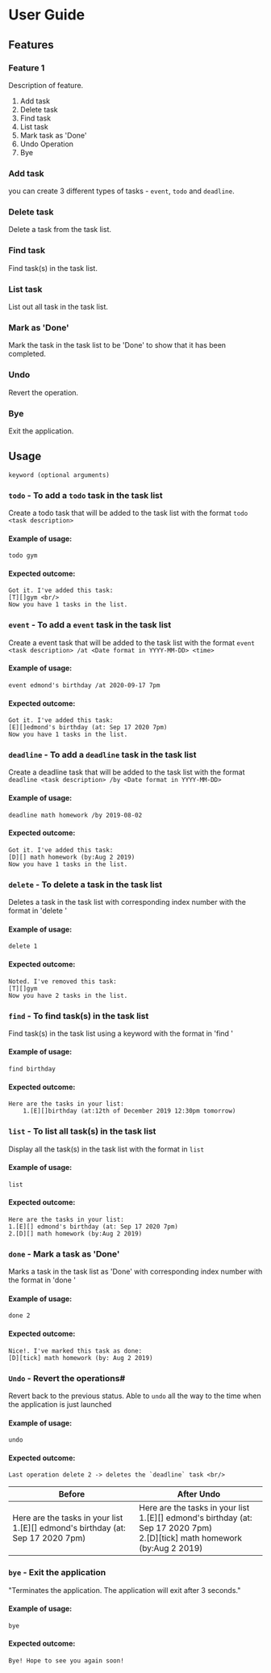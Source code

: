 # User Guide

## Features 

### Feature 1 
Description of feature.

1. Add task
2. Delete task
3. Find task
4. List task
5. Mark task as 'Done'
6. Undo Operation
7. Bye



### Add task 
you can create 3 different types of tasks - `event`, `todo` and `deadline`.

### Delete task
Delete a task from the task list.

### Find task
Find task(s) in the task list.

### List task
List out all task in the task list.

### Mark as 'Done'
Mark the task in the task list to be 'Done' to show that it has been completed.

### Undo 
Revert the operation.

### Bye 
Exit the application.

## Usage

`keyword (optional arguments)`
### `todo` - To add a `todo` task in the task list <br/>
Create a todo task that will be added to the task list with the format `todo <task description>`

 
#### Example of usage:
```
todo gym
```
#### Expected outcome:
```
Got it. I've added this task:
[T][]gym <br/>
Now you have 1 tasks in the list.
```
### `event` - To add a `event` task in the task list <br/>
Create a event task that will be added to the task list with the format `event <task description> /at <Date format in YYYY-MM-DD> <time> `

 
#### Example of usage:
```
event edmond's birthday /at 2020-09-17 7pm
```
#### Expected outcome:
```
Got it. I've added this task:
[E][]edmond's birthday (at: Sep 17 2020 7pm)
Now you have 1 tasks in the list.
```

### `deadline` - To add a `deadline` task in the task list <br/>
Create a deadline task that will be added to the task list with the format `deadline <task description> /by <Date format in YYYY-MM-DD>`

 
#### Example of usage:
```
deadline math homework /by 2019-08-02
```

#### Expected outcome:
```
Got it. I've added this task: 
[D][] math homework (by:Aug 2 2019)
Now you have 1 tasks in the list.
```

### `delete` - To delete a task in the task list
Deletes a task in the task list with corresponding index number with the format in 'delete <task number>'

#### Example of usage:
```
delete 1
```

#### Expected outcome:
```
Noted. I've removed this task:
[T][]gym 
Now you have 2 tasks in the list.
```

### `find` - To find task(s) in the task list
Find task(s) in the task list using a keyword with the format in 'find <task description>'

#### Example of usage:
```
find birthday
```

#### Expected outcome:
```
Here are the tasks in your list:
    1.[E][]birthday (at:12th of December 2019 12:30pm tomorrow)
```

### `list` - To list all task(s) in the task list
Display all the task(s) in the task list with the format in `list`


#### Example of usage:
```
list
```

#### Expected outcome:
```
Here are the tasks in your list:
1.[E][] edmond's birthday (at: Sep 17 2020 7pm)
2.[D][] math homework (by:Aug 2 2019)
```

### `done` - Mark a task as 'Done'
Marks a task in the task list as 'Done' with corresponding index number with the format in 'done <task number>'

#### Example of usage:
```
done 2
```

#### Expected outcome:
```
Nice!. I've marked this task as done:
[D][tick] math homework (by: Aug 2 2019)
```

### `Undo` - Revert the operations#
Revert back to the previous status. Able to `undo` all the way to the time when the application is just launched

#### Example of usage:
```
undo
```

#### Expected outcome:
```
Last operation delete 2 -> deletes the `deadline` task <br/>
``` 
Before | After Undo 
 ------ | ------ 
Here are the tasks in your list <br/> 1.[E][] edmond's birthday (at: Sep 17 2020 7pm) | Here are the tasks in your list<br/> 1.[E][] edmond's birthday (at: Sep 17 2020 7pm) <br/> 2.[D][tick] math homework (by:Aug 2 2019) 
### `bye` - Exit the application
"Terminates the application. The application will exit after 3 seconds."

#### Example of usage:
```
bye
```
#### Expected outcome:
```
Bye! Hope to see you again soon!
```